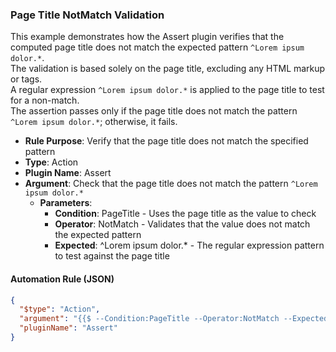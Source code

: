 ### Page Title NotMatch Validation

This example demonstrates how the Assert plugin verifies that the computed page title does not match the expected pattern `^Lorem ipsum dolor.*`.  
The validation is based solely on the page title, excluding any HTML markup or tags.  
A regular expression `^Lorem ipsum dolor.*` is applied to the page title to test for a non-match.  
The assertion passes only if the page title does not match the pattern `^Lorem ipsum dolor.*`; otherwise, it fails.

- **Rule Purpose**: Verify that the page title does not match the specified pattern  
- **Type**: Action  
- **Plugin Name**: Assert  
- **Argument**: Check that the page title does not match the pattern `^Lorem ipsum dolor.*`  
  - **Parameters**:  
    - **Condition**: PageTitle - Uses the page title as the value to check  
    - **Operator**: NotMatch - Validates that the value does not match the expected pattern  
    - **Expected**: ^Lorem ipsum dolor.* - The regular expression pattern to test against the page title

#### Automation Rule (JSON)

```json
{
  "$type": "Action",
  "argument": "{{$ --Condition:PageTitle --Operator:NotMatch --Expected:^Lorem ipsum dolor.*}}",
  "pluginName": "Assert"
}
```
